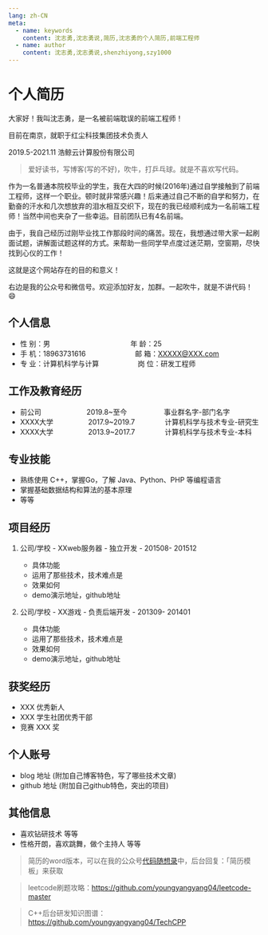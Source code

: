```yaml
---
lang: zh-CN
meta:
  - name: keywords
    content: 沈志勇,沈志勇说,简历,沈志勇的个人简历,前端工程师
  - name: author
    content: 沈志勇,沈志勇说,shenzhiyong,szy1000
---
```

# 个人简历


大家好！我叫沈志勇，是一名被前端耽误的前端工程师！

目前在南京，就职于红尘科技集团技术负责人

2019.5-2021.11 浩鲸云计算股份有限公司

> 爱好读书，写博客(写的不好)，吹牛，打乒乓球。就是不喜欢写代码。

作为一名普通本院校毕业的学生，我在大四的时候(2016年)通过自学接触到了前端工程师，这样一个职业。顿时就非常感兴趣！后来通过自己不断的自学和努力，在勤奋的汗水和几次想放弃的泪水相互交织下，现在的我已经顺利成为一名前端工程师！当然中间也夹杂了一些幸运。目前团队已有4名前端。

由于，我自己经历过刚毕业找工作那段时间的痛苦。现在，我想通过带大家一起刷面试题，讲解面试题这样的方式。来帮助一些同学早点度过迷茫期，空窗期，尽快找到心仪的工作！

这就是这个网站存在的目的和意义！

右边是我的公众号和微信号。欢迎添加好友，加群。一起吹牛，就是不讲代码！😄


## 个人信息 

* 性 别：男&emsp;&emsp;&emsp;&emsp;&emsp;&emsp;&emsp;&emsp;&emsp;&emsp;&emsp;&ensp;年 龄：25  
* 手 机：18963731616   &emsp;&emsp;&emsp;&emsp;&emsp;&emsp;&ensp; 邮 箱：XXXXX@XXX.com    
* 专 业：计算机科学与计算 &emsp;&emsp;&emsp;&emsp;&emsp; 岗 位：研发工程师

## 工作及教育经历

* 前公司&emsp;&emsp;&emsp;&emsp;&emsp;&emsp;&ensp;2019.8~至今&emsp;&emsp;&emsp;&emsp;&emsp; 事业群名字-部门名字       
* XXXX大学&emsp;&emsp;&emsp;&emsp;&emsp;2017.9~2019.7&emsp;&emsp;&emsp;&emsp; 计算机科学与技术专业-研究生         
* XXXX大学&emsp;&emsp;&emsp;&emsp;&emsp;2013.9~2017.7&emsp;&emsp;&emsp;&emsp; 计算机科学与技术专业-本科  

## 专业技能

* 熟练使用 C++，掌握Go，了解 Java、Python、PHP 等编程语言
* 掌握基础数据结构和算法的基本原理
* 等等

## 项目经历

1. 公司/学校 - XXweb服务器 - 独立开发 - 201508- 201512 
    * 具体功能 
    * 运用了那些技术，技术难点是
    * 效果如何
    * demo演示地址，github地址 

2. 公司/学校 - XX游戏 - 负责后端开发 - 201309- 201401 
    * 具体功能 
    * 运用了那些技术，技术难点是
    * 效果如何
    * demo演示地址，github地址 

## 获奖经历
* XXX 优秀新人
* XXX 学生社团优秀干部
* 竞赛 XXX 奖

## 个人账号 
* blog 地址 (附加自己博客特色，写了哪些技术文章)
* github 地址 (附加自己github特色，突出的项目)

## 其他信息 
* 喜欢钻研技术 等等
* 性格开朗，喜欢跳舞，做个主持人 等等 

> 简历的word版本，可以在我的公众号[代码随想录](https://img-blog.csdnimg.cn/20200815195519696.png)中，后台回复：「简历模板」来获取

> leetcode刷题攻略：https://github.com/youngyangyang04/leetcode-master 

> C++后台研发知识图谱：https://github.com/youngyangyang04/TechCPP
>



<contact></contact>

